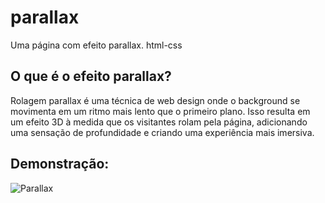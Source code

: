 # parallax
Uma página com efeito parallax. html-css

## O que é o efeito parallax?

<p>Rolagem parallax é uma técnica de web design onde o background se movimenta em um ritmo mais lento que o primeiro plano. Isso resulta em um efeito 3D à medida que os visitantes rolam pela página, adicionando uma sensação de profundidade e criando uma experiência mais imersiva.</p>

## Demonstração:

![Parallax](https://user-images.githubusercontent.com/73480168/173691476-6d44d7c1-ac7c-44a9-a101-d2cbeb0e2ea2.gif)
